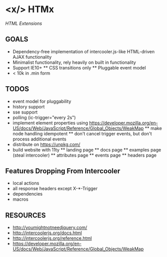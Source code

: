 # &lt;x/> HTMx 
*HTML Extensions*

## GOALS

* Dependency-free implementation of intercooler.js-like HTML-driven AJAX functionality
* Minimalist functionality, rely heavily on built in functionality
* Support IE10+
** CSS transitions only
** Pluggable event model
* < 10k in .min form

## TODOS

* event model for pluggability
* history support
* sse support
* polling (ic-trigger="every 2s")
* implement element properties using https://developer.mozilla.org/en-US/docs/Web/JavaScript/Reference/Global_Objects/WeakMap
** make node handling idempotent
** don't cancel trigger events, but don't process additional events
* distribute on https://unpkg.com/
* build website with 11ty
** landing page
** docs page
** examples page (steal intercooler)
** attributes page
** events page
** headers page

## Features Dropping From Intercooler

* local actions
* all response headers except X-*-Trigger
* dependencies
* macros

## RESOURCES

* http://youmightnotneedjquery.com/
* http://intercoolerjs.org/docs.html
* http://intercoolerjs.org/reference.html
* https://developer.mozilla.org/en-US/docs/Web/JavaScript/Reference/Global_Objects/WeakMap

